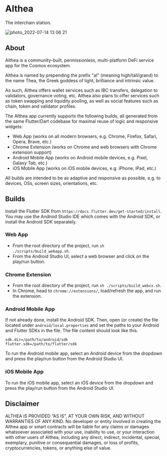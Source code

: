 # Althea

The interchain station.

![photo_2022-07-14 13 06 21](https://user-images.githubusercontent.com/12372821/178903542-0593ca34-8274-4095-b681-38aa4e44e88c.jpeg)

## About

Althea is a community-built, permissionless, multi-platform DeFi service app
for the Cosmos ecosystem.

Althea is named by prepending the prefix "al" (meaning high/tall/grand)
to the name Thea, the Greek goddess of light, brilliance and intrinsic value.

As such, Althea offers wallet services such as IBC transfers, delegation to
validators, governance voting, etc. Althea also plans to offer services such
as token swapping and liquidity pooling, as well as social features such
as chain, token and validator profiles.

The Althea app currently supports the following builds, all generated from
the same Flutter/Dart codebase for maximal reuse of logic and responsive widgets:
- Web App (works on all modern browsers, e.g. Chrome, Firefox, Safari, Opera, Brave, etc.)
- Chrome Extension (works on Chrome and web browsers with Chrome extension support)
- Android Mobile App (works on Android mobile devices, e.g. Pixel, Galaxy Tab, etc.)
- iOS Mobile App (works on iOS mobile devices, e.g. iPhone, iPad, etc.)

All builds are intended to be as adaptive and responsive as possible, 
e.g. to devices, OSs, screen sizes, orientations, etc.

## Builds
Install the Flutter SDK from `https://docs.flutter.dev/get-started/install`.
You may use the Android Studio IDE which comes with the Android SDK, or 
install the Android SDK separately.

### Web App
- From the root directory of the project, run `sh ./scripts/build_webapp.sh`.
- From the Android Studio UI, select a web browser and click on the play/run button.

### Chrome Extension
- From the root directory of the project, run `sh ./scripts/build_webcx.sh`.
- In Chrome, head to `chrome://extensions/`, load/refresh the app, and run the extension.

### Android Mobile App
If not already done, install the Android SDK. Then, open (or create) the file 
located under `android/local.properties` and set the paths to your Android 
and Flutter SDKs in the file. The file content should look like this.
```
sdk.dir=/path/to/android/sdk
flutter.sdk=/path/to/flutter/sdk
```
To run the Android mobile app, select an Android device from the dropdown
and press the play/run button from the Android Studio UI.

### iOS Mobile App
To run the iOS mobile app, select an iOS device from the dropdown
and press the play/run button from the Android Studio UI.

## Disclaimer
ALTHEA IS PROVIDED “AS IS”, AT YOUR OWN RISK, AND WITHOUT WARRANTIES OF ANY
KIND. No developer or entity involved in creating the Althea app or smart
contracts will be liable for any claims or damages whatsoever associated
with your use, inability to use, or your interaction with other users of
Althea, including any direct, indirect, incidental, special, exemplary,
punitive or consequential damages, or loss of profits, cryptocurrencies,
tokens, or anything else of value.
